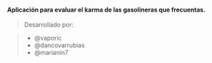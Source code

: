 #### Aplicaci&oacute;n para evaluar el karma de las gasolineras que frecuentas.

> Desarrollado por:

> * @vaporic
> * @dancovarrubias
> * @marianin7